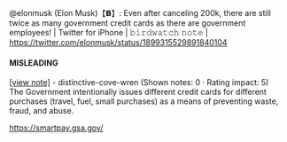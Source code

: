 @elonmusk (Elon Musk)【𝗕】: Even after canceling 200k, there are still twice as many government credit cards as there are government employees! | Twitter for iPhone | 𝚋𝚒𝚛𝚍𝚠𝚊𝚝𝚌𝚑 𝚗𝚘𝚝𝚎 | https://twitter.com/elonmusk/status/1899315529891840104

#### MISLEADING

[[view note]](https://x.com/i/birdwatch/n/1899339833983545714) - distinctive-cove-wren (Shown notes: 0 · Rating impact: 5)\
The Government intentionally issues different credit cards for different purchases (travel, fuel, small purchases) as a means of preventing waste, fraud, and abuse. 

https://smartpay.gsa.gov/
